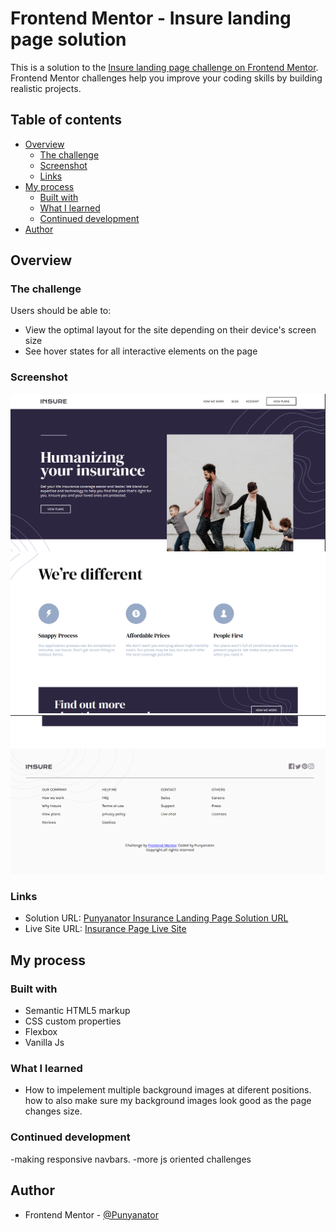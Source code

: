 # Frontend Mentor - Insure landing page solution

This is a solution to the [Insure landing page challenge on Frontend Mentor](https://www.frontendmentor.io/challenges/insure-landing-page-uTU68JV8). Frontend Mentor challenges help you improve your coding skills by building realistic projects. 

## Table of contents

- [Overview](#overview)
  - [The challenge](#the-challenge)
  - [Screenshot](#screenshot)
  - [Links](#links)
- [My process](#my-process)
  - [Built with](#built-with)
  - [What I learned](#what-i-learned)
  - [Continued development](#continued-development)
- [Author](#author)


## Overview

### The challenge

Users should be able to:

- View the optimal layout for the site depending on their device's screen size
- See hover states for all interactive elements on the page

### Screenshot

![first part](<Screenshot 2025-06-05 184627.png>)
![second part](<Screenshot 2025-06-05 184726.png>)
![third part](<Screenshot 2025-06-05 184757.png>)

### Links

- Solution URL: [Punyanator Insurance Landing Page Solution URL ](https://your-solution-url.com)
- Live Site URL: [Insurance Page Live Site](https://punyanator.github.io/insurance-landing-page/)

## My process
### Built with

- Semantic HTML5 markup
- CSS custom properties
- Flexbox
- Vanilla Js
### What I learned
- How to impelement multiple background images at diferent positions. how to also make sure my background images look good as the page changes size.


### Continued development
-making responsive navbars.
-more js oriented challenges


## Author

- Frontend Mentor - [@Punyanator](https://www.frontendmentor.io/profile/Punyanator)
